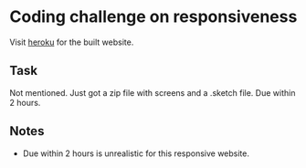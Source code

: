 # Coding challenge on responsiveness
Visit [heroku]() for the built website.

## Task
Not mentioned. Just got a zip file with screens and a .sketch file. Due within 2 hours.

## Notes
- Due within 2 hours is unrealistic for this responsive website.
